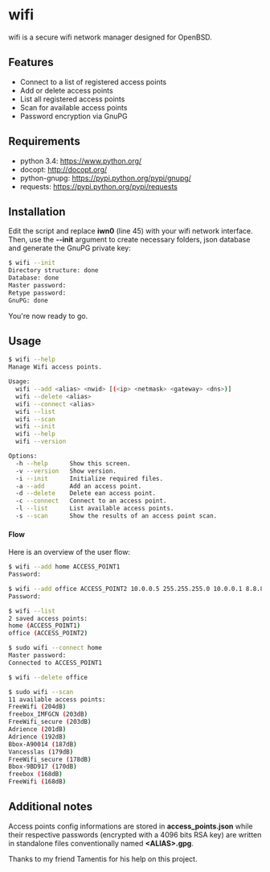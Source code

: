 wifi
====
wifi is a secure wifi network manager designed for OpenBSD.

## Features
* Connect to a list of registered access points
* Add or delete access points
* List all registered access points
* Scan for available access points
* Password encryption via GnuPG

## Requirements
 * python 3.4: https://www.python.org/
 * docopt: http://docopt.org/
 * python-gnupg: https://pypi.python.org/pypi/gnupg/
 * requests: https://pypi.python.org/pypi/requests

## Installation
Edit the script and replace **iwn0** (line 45) with your wifi network interface. Then, use the **--init** argument to create necessary folders, json database and generate the GnuPG private key:

```sh
$ wifi --init
Directory structure: done
Database: done
Master password:
Retype password:
GnuPG: done
```
You're now ready to go.

## Usage
```sh
$ wifi --help
Manage Wifi access points.

Usage:
  wifi --add <alias> <nwid> [(<ip> <netmask> <gateway> <dns>)]
  wifi --delete <alias>
  wifi --connect <alias>
  wifi --list
  wifi --scan
  wifi --init
  wifi --help
  wifi --version

Options:
  -h --help      Show this screen.
  -v --version   Show version.
  -i --init      Initialize required files.
  -a --add       Add an access point.
  -d --delete    Delete ean access point.
  -c --connect   Connect to an access point.
  -l --list      List available access points.
  -s --scan      Show the results of an access point scan.
```

#### Flow
Here is an overview of the user flow:
```sh
$ wifi --add home ACCESS_POINT1
Password:

$ wifi --add office ACCESS_POINT2 10.0.0.5 255.255.255.0 10.0.0.1 8.8.8.8
Password:

$ wifi --list
2 saved access points:
home (ACCESS_POINT1)
office (ACCESS_POINT2)

$ sudo wifi --connect home
Master password:
Connected to ACCESS_POINT1

$ wifi --delete office

$ sudo wifi --scan
11 available access points:
FreeWifi (204dB)
freebox_IMFGCN (203dB)
FreeWifi_secure (203dB)
Adrience (201dB)
Adrience (192dB)
Bbox-A90014 (187dB)
Vancesslas (179dB)
FreeWifi_secure (178dB)
Bbox-9BD917 (170dB)
freebox (168dB)
FreeWifi (168dB)
```

## Additional notes
Access points config informations are stored in **access_points.json** while their respective passwords (encrypted with a 4096 bits RSA key) are written in standalone files conventionally named **\<ALIAS\>.gpg**. 

Thanks to my friend Tamentis for his help on this project.
